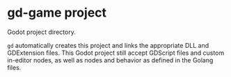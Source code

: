 # gd-game project

Godot project directory.

`gd` automatically creates this project and links the appropriate DLL and
GDExtension files. This Godot project still accept GDScript files and custom
in-editor nodes, as well as nodes and behavior as defined in the Golang files.
